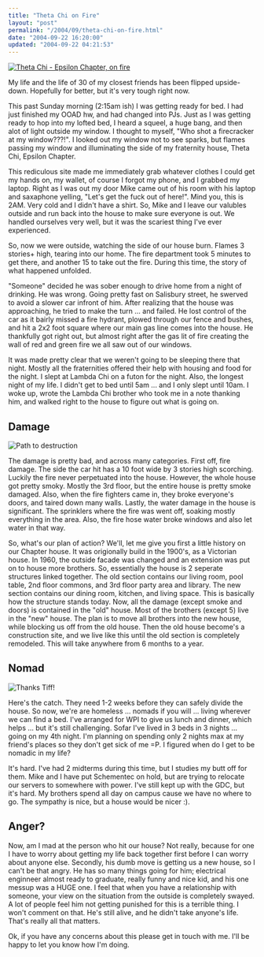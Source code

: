 ```yaml
---
title: "Theta Chi on Fire"
layout: "post"
permalink: "/2004/09/theta-chi-on-fire.html"
date: "2004-09-22 16:20:00"
updated: "2004-09-22 04:21:53"
---
```


[![Theta Chi - Epsilon Chapter, on fire](http://farm1.staticflickr.com/32/53850698_5c56bd3b9b_o.jpg "Theta Chi - Epsilon Chapter, on fire")](http://www.flickr.com/photos/jschementi/tags/Fire%20School)

My life and the life of 30 of my closest friends has been flipped upside-down.  Hopefully for better, but it's very tough right now.

This past Sunday morning (2:15am ish) I was getting ready for bed.  I had just finished my OOAD hw, and had changed into PJs.  Just as I was getting ready to hop into my lofted bed, I heard a squeel, a huge bang, and then alot of light outside my window.  I thought to myself, "Who shot a firecracker at my window???!".  I looked out my window not to see sparks, but flames passing my window and illuminating the side of my fraternity house, Theta Chi, Epsilon Chapter.

This rediculous site made me immediately grab whatever clothes I could get my hands on, my wallet, of course I forgot my phone, and I grabbed my laptop.  Right as I was out my door Mike came out of his room with his laptop and saxaphone yelling, "Let's get the fuck out of here!".  Mind you, this is 2AM.  Very cold and I didn't have a shirt.  So, Mike and I leave our valubles outside and run back into the house to make sure everyone is out.  We handled ourselves very well, but it was the scariest thing I've ever experienced.

So, now we were outside, watching the side of our house burn.  Flames 3 stories+ high, tearing into our home.  The fire department took 5 minutes to get there, and another 15 to take out the fire.  During this time, the story of what happened unfolded.

"Someone" decided he was sober enough to drive home from a night of drinking.  He was wrong.  Going pretty fast on Salisbury street, he swerved to avoid a slower car infront of him.  After realizing that the house was approaching, he tried to make the turn ... and failed.  He lost control of the car as it bairly missed a fire hydrant, plowed through our fence and bushes, and hit a 2x2 foot square where our main gas line comes into the house.  He thankfully got right out, but almost right after the gas lit of fire creating the wall of red and green fire we all saw out of our windows.

It was made pretty clear that we weren't going to be sleeping there that night.  Mostly all the fraternities offered their help with housing and food for the night.  I slept at Lambda Chi on a futon for the night.  Also, the longest night of my life.  I didn't get to bed until 5am ... and I only slept until 10am.  I woke up, wrote the Lambda Chi brother who took me in a note thanking him, and walked right to the house to figure out what is going on.

## Damage

![Path to destruction](http://farm1.staticflickr.com/30/53850842_8700d3342f_o.jpg "Path to destruction")

The damage is pretty bad, and across many categories.  First off, fire damage.  The side the car hit has a 10 foot wide by 3 stories high scorching.  Luckily the fire never perpetuated into the house.  However, the whole house got pretty smoky.  Mostly the 3rd floor, but the entire house is pretty smoke damaged.  Also, when the fire fighters came in, they broke everyone's doors, and taired down many walls.  Lastly, the water damage in the house is significant.  The sprinklers where the fire was went off, soaking mostly everything in the area.  Also, the fire hose water broke windows and also let water in that way.

So, what's our plan of action?  We'll, let me give you first a little history on our Chapter house.  It was origionally build in the 1900's, as a Victorian house.  In 1960, the outside facade was changed and an extension was put on to house more brothers.  So, essentially the house is 2 seperate structures linked together.  The old section contains our living room, pool table, 2nd floor commons, and 3rd floor party area and library.  The new section contains our dining room, kitchen, and living space.  This is basically how the structure stands today.  Now, all the damage (except smoke and doors) is contained in the "old" house.  Most of the brothers (except 5) live in the "new" house.  The plan is to move all brothers into the new house, while blocking us off from the old house.  Then the old house become's a construction site, and we live like this until the old section is completely remodeled.  This will take anywhere from 6 months to a year.

## Nomad

![Thanks Tiff!](http://farm1.staticflickr.com/28/53850881_c26aed3121_o.jpg "My nomadic bed")

Here's the catch.  They need 1-2 weeks before they can safely divide the house.  So now, we're are homeless ... nomads if you will ... living wherever we can find a bed.  I've arranged for WPI to give us lunch and dinner, which helps ... but it's still challenging.  Sofar I've lived in 3 beds in 3 nights ... going on my 4th night.  I'm planning on spending only 2 nights max at my friend's places so they don't get sick of me =P.  I figured when do I get to be nomadic in my life?

It's hard.  I've had 2 midterms during this time, but I studies my butt off for them.  Mike and I have put Schementec on hold, but are trying to relocate our servers to somewhere with power.  I've still kept up with the GDC, but it's hard.  My brothers spend all day on campus cause we have no where to go.  The sympathy is nice, but a house would be nicer :).

## Anger?

Now, am I mad at the person who hit our house?  Not really, because for one I have to worry about getting my life back together first before I can worry about anyone else.  Secondly, his dumb move is getting us a new house, so I can't be that angry.  He has so many things going for him; electrical enginneer almost ready to graduate, really funny and nice kid, and his one messup was a HUGE one.  I feel that when you have a relationship with someone, your view on the situation from the outside is completely swayed.  A lot of people feel him not getting punished for this is a terrible thing.  I won't comment on that.  He's still alive, and he didn't take anyone's life.  That's really all that matters.

Ok, if you have any concerns about this please get in touch with me.  I'll be happy to let you know how I'm doing.
